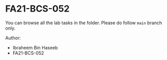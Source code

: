 # FA21-BCS-052

You can browse all the lab tasks in the folder. Please do follow `main` branch only.

Author:

- Ibraheem Bin Haseeb
- FA21-BCS-052
